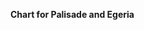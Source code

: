 <!-- SPDX-License-Identifier: Apache-2.0 -->
<!-- Copyright Contributors to the ODPi Egeria project. -->
**Chart for Palisade and Egeria**
